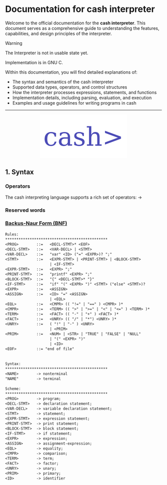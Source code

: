 # Documentation for cash interpreter
Welcome to the official documentation for the **cash interpreter**. This document serves as a comprehensive guide to understanding the features, capabilities, and design principles of the interpreter. 

> [!WARNING]
> The Interpreter is not in usable state yet.

Implementation is in GNU C.

Within this documentation, you will find detailed explanations of:

- The syntax and semantics of the cash interpreter
- Supported data types, operators, and control structures
- How the interpreter processes expressions, statements, and functions
- Implementation details, including parsing, evaluation, and execution
- Examples and usage guidelines for writing programs in cash

---
<p align="center">
  <img src="/misc/Logo.svg" />
</p>

## 1. Syntax

### Operators
The cash interpreting language supports a rich set of operators:
&rarr;


### Reserved words

### [Backus-Naur Form (BNF)](https://en.wikipedia.org/wiki/Backus%E2%80%93Naur_form)

```BNF
Rules:
**********************************************
<PROG>        ::=   <DECL-STMT>* <EOF>
<DECL-STMT>   ::=   <VAR-DECL> | <STMT>
<VAR-DECL>    ::=   "var" <ID> ("=" <EXPR>)? ";"
<STMT>        ::=   <EXPR-STMT> | <PRINT-STMT> | <BLOCK-STMT> 
                    | <IF-STMT>
<EXPR-STMT>   ::=   <EXPR> ";"
<PRINT-STMT>  ::=   "printf" <EXPR> ";"
<BLOCK-STMT>  ::=   "{" <DECL-STMT>* "}"
<IF-STMT>     ::=   "if" "(" <EXPR> ")" <STMT> ("else" <STMT>)?
<EXPR>        ::=   <ASSIGN>
<ASSIGN>      ::=   <ID> "=" <ASSIGN>
                    | <EQL>
<EQL>         ::=   <CMPR> (( "!=" | "==" ) <CMPR> )*
<CMPR>        ::=   <TERM> (( ">" | ">=" | "<" | "<=" ) <TERM> )*
<TERM>        ::=   <FACT> (( "-" | "+" ) <FACT> )*
<FACT>        ::=   <UNRY> (( "/" | "*") <UNRY> )*
<UNRY>        ::=   ( "!" | "-" ) <UNRY>
                    | <PRIM>
<PRIM>        ::=   <NUM> | <STR> | "TRUE" | "FALSE" | "NULL"
                    | "(" <EXPR> ")" 
                    | <ID>
<EOF>         ::= "end of file"


Syntax:
**********************************************
<NAME>        -> nonterminal
"NAME"        -> terminal

Scheme:
**********************************************
<PROG>        -> program;
<DECL-STMT>   -> declaration statement;
<VAR-DECL>    -> variable declaration statement;
<STMT>        -> statement;
<EXPR-STMT>   -> expression statement;
<PRINT-STMT>  -> print statement;
<BLOCK-STMT>  -> block statement;
<IF-STMT>     -> if statement;
<EXPR>        -> expression;
<ASSIGN>      -> assignment-expression;
<EQL>         -> equality;
<CMPR>        -> comparison;
<TERM>        -> term;
<FACT>        -> factor;
<UNRY>        -> unary;
<PRIM>        -> primary;
<ID>          -> identifier

``` 
